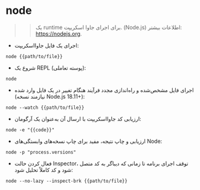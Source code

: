 # node

> > یک runtime برای اجرای جاوا اسکریپت. (Node.js)
> > اطلاعات بیشتر: <https://nodejs.org>.

- اجرای یک فایل جاوااسکریپت:

`node {{path/to/file}}`

- شروع یک REPL (پوسته تعاملی):

`node`

- اجرای فایل مشخص‌شده و راه‌اندازی مجدد فرآیند هنگام تغییر در یک فایل وارد شده (نیازمند نسخه Node.js 18.11+):

`node --watch {{path/to/file}}`

- ارزیابی کد جاوااسکریپت با ارسال آن به‌عنوان یک آرگومان:

`node -e "{{code}}"`

- ارزیابی و چاپ نتیجه، مفید برای چاپ نسخه‌های وابستگی‌های Node:

`node -p "process.versions"`

- فعال کردن حالت Inspector، توقف اجرای برنامه تا زمانی که دیباگر به کد متصل شود و کد کاملاً تحلیل شود:

`node --no-lazy --inspect-brk {{path/to/file}}`

